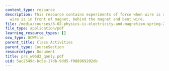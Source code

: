 ```yaml
---
content_type: resource
description: This resource contains experiments of force when wire is above the magnet,
  wire is in front of magnet, behind the magnet and bent wire.
file: /media/courses/8-02-physics-ii-electricity-and-magnetism-spring-2007/5ac2549dbc5e17db9dd5f088969202db_prs_w06d2_qonly.pdf
file_type: application/pdf
learning_resource_types: []
ocw_type: OCWFile
parent_title: Class Activities
parent_type: CourseSection
resourcetype: Document
title: prs_w06d2_qonly.pdf
uid: 5ac2549d-bc5e-17db-9dd5-f088969202db
---
```

